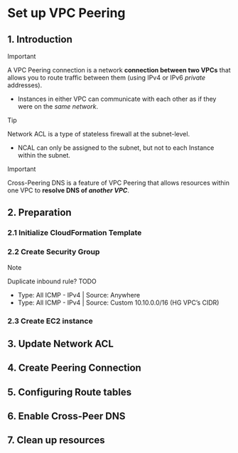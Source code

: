 # Set up VPC Peering

## 1. Introduction

> [!IMPORTANT]
> A VPC Peering connection is a network **connection between two VPCs** that allows you to route traffic between them (using IPv4 or IPv6 _private_ addresses).
>
> - Instances in either VPC can communicate with each other as if they were on the _same network_.

> [!TIP]
> Network ACL is a type of stateless firewall at the subnet-level.
>
> - NCAL can only be assigned to the subnet, but not to each Instance within the subnet.

> [!IMPORTANT]
> Cross-Peering DNS is a feature of VPC Peering that allows resources within one VPC to **resolve DNS of _another VPC_**.

## 2. Preparation

### 2.1 Initialize CloudFormation Template

### 2.2 Create Security Group

> [!NOTE]
> Duplicate inbound rule? TODO
>
> - Type: All ICMP - IPv4 | Source: Anywhere
> - Type: All ICMP - IPv4 | Source: Custom 10.10.0.0/16 (HG VPC’s CIDR)

### 2.3 Create EC2 instance

## 3. Update Network ACL

## 4. Create Peering Connection

## 5. Configuring Route tables

## 6. Enable Cross-Peer DNS

## 7. Clean up resources
